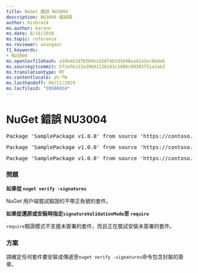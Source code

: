 ```yaml
---
title: NuGet 錯誤 NU3004
description: NU3004 錯誤碼
author: mishra14
ms.author: karann
ms.date: 8/16/2018
ms.topic: reference
ms.reviewer: anangaur
f1_keywords:
- NU3004
ms.openlocfilehash: a39b4b2d70369ecd28f4b2d3b98ea42a2ec8bde6
ms.sourcegitcommit: 573af6133a39601136181c1d98c09303f51a1ab2
ms.translationtype: MT
ms.contentlocale: zh-TW
ms.lasthandoff: 04/11/2019
ms.locfileid: "59508914"
---
```

# <a name="nuget-error-nu3004"></a>NuGet 錯誤 NU3004

<pre>Package 'SamplePackage v1.0.0' from source 'https://contoso.com/index.json': The package is not signed.</pre>
<pre>Package 'SamplePackage v1.0.0' from source 'https://contoso.com/index.json': signatureValidationMode is set to require, so packages are allowed only if signed by trusted signers; however, this package is unsigned.</pre>
<pre>Package 'SamplePackage v1.0.0' from source 'https://contoso.com/index.json': This repository indicated that all its packages are repository signed; however, this package is unsigned.</pre>

### <a name="issue"></a>問題

**如果從 `nuget verify -signatures`**

NuGet 用戶端嘗試驗證的不帶正負號的套件。

**如果從還原或安裝時指定`signatureValidationMode`至 `require`**

`require`驗證模式不支援未簽署的套件，而且正在嘗試安裝未簽署的套件。

### <a name="solution"></a>方案

請確定任何套件要安裝或傳遞至`nuget verify -signatures`命令包含封裝的簽章。
